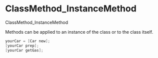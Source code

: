 # ClassMethod_InstanceMethod
ClassMethod_InstanceMethod

Methods can be applied to an instance of the class or to the class itself.

``` objective-c
yourCar = [Car new];
[yourCar prep];
[yourCar getGas];


